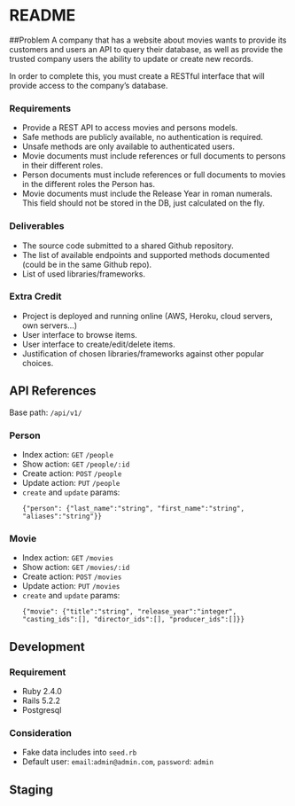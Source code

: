 # README

##Problem
A company that has a website about movies wants to provide its customers and users an API to query their database, as well as provide the trusted company users the ability to update or create new records.

In order to complete this, you must create a RESTful interface that will provide access to the company’s database.

### Requirements
* Provide a REST API to access movies and persons models.
* Safe methods are publicly available, no authentication is required.
* Unsafe methods are only available to authenticated users.
* Movie documents must include references or full documents to persons in their different roles.
* Person documents must include references or full documents to movies in the different roles the Person has.
* Movie documents must include the Release Year in roman numerals. This field should not be stored in the DB, just calculated on the fly.

### Deliverables
* The source code submitted to a shared Github repository.
* The list of available endpoints and supported methods documented (could be in the same Github repo).
* List of used libraries/frameworks.

### Extra Credit
* Project is deployed and running online (AWS, Heroku, cloud servers, own servers…)
* User interface to browse items.
* User interface to create/edit/delete items.
* Justification of chosen libraries/frameworks against other popular choices.

## API References

Base path: `/api/v1/`

### Person

* Index action: `GET` `/people`
* Show action: `GET` `/people/:id`
* Create action: `POST` `/people`
* Update action: `PUT` `/people`
* `create` and `update` params:
  ```
  {"person": {"last_name":"string", "first_name":"string", "aliases":"string"}}
  ```


### Movie

* Index action: `GET` `/movies`
* Show action: `GET` `/movies/:id`
* Create action: `POST` `/movies`
* Update action: `PUT` `/movies`
* `create` and `update` params:
  ```
  {"movie": {"title":"string", "release_year":"integer", "casting_ids":[], "director_ids":[], "producer_ids":[]}}
  ```

## Development

### Requirement
* Ruby 2.4.0 
* Rails 5.2.2 
* Postgresql 

### Consideration
* Fake data includes into `seed.rb`
* Default user: `email`:`admin@admin.com`, `password`: `admin`

## Staging
